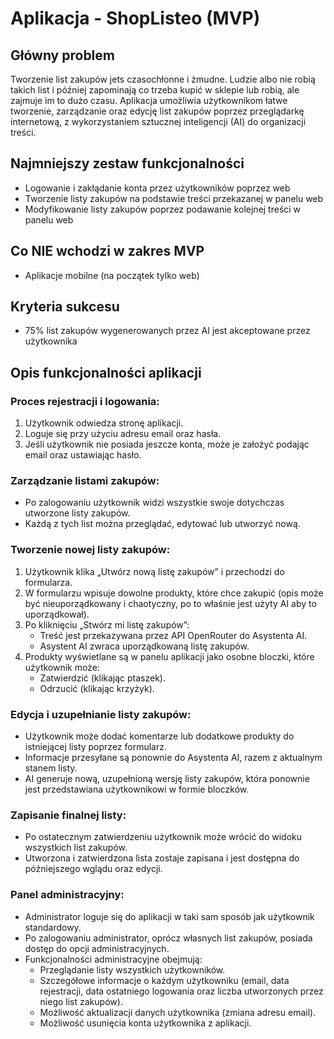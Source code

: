 # Aplikacja - ShopListeo (MVP)

## Główny problem
Tworzenie list zakupów jets czasochłonne i żmudne. Ludzie albo nie robią takich list i później zapominają co trzeba kupić w sklepie lub robią, ale zajmuje im to dużo czasu. Aplikacja umożliwia użytkownikom łatwe tworzenie, zarządzanie oraz edycję list zakupów poprzez przeglądarkę internetową, z wykorzystaniem sztucznej inteligencji (AI) do organizacji treści.


## Najmniejszy zestaw funkcjonalności
- Logowanie i zakłądanie konta przez użytkowników poprzez web
- Tworzenie listy zakupów na podstawie treści przekazanej w panelu web
- Modyfikowanie listy zakupów poprzez podawanie kolejnej treści w panelu web

## Co NIE wchodzi w zakres MVP
- Aplikacje mobilne (na początek tylko web)

## Kryteria sukcesu
- 75% list zakupów wygenerowanych przez AI jest akceptowane przez użytkownika

## Opis funkcjonalności aplikacji

### Proces rejestracji i logowania:
1. Użytkownik odwiedza stronę aplikacji.
2. Loguje się przy użyciu adresu email oraz hasła.
3. Jeśli użytkownik nie posiada jeszcze konta, może je założyć podając email oraz ustawiając hasło.

### Zarządzanie listami zakupów:
- Po zalogowaniu użytkownik widzi wszystkie swoje dotychczas utworzone listy zakupów.
- Każdą z tych list można przeglądać, edytować lub utworzyć nową.

### Tworzenie nowej listy zakupów:
1. Użytkownik klika „Utwórz nową listę zakupów” i przechodzi do formularza.
2. W formularzu wpisuje dowolne produkty, które chce zakupić (opis może być nieuporządkowany i chaotyczny, po to właśnie jest użyty AI aby to uporządkował).
3. Po kliknięciu „Stwórz mi listę zakupów”:
   - Treść jest przekazywana przez API OpenRouter do Asystenta AI.
   - Asystent AI zwraca uporządkowaną listę zakupów.
4. Produkty wyświetlane są w panelu aplikacji jako osobne bloczki, które użytkownik może:
   - Zatwierdzić (klikając ptaszek).
   - Odrzucić (klikając krzyżyk).

### Edycja i uzupełnianie listy zakupów:
- Użytkownik może dodać komentarze lub dodatkowe produkty do istniejącej listy poprzez formularz.
- Informacje przesyłane są ponownie do Asystenta AI, razem z aktualnym stanem listy.
- AI generuje nową, uzupełnioną wersję listy zakupów, która ponownie jest przedstawiana użytkownikowi w formie bloczków.

### Zapisanie finalnej listy:
- Po ostatecznym zatwierdzeniu użytkownik może wrócić do widoku wszystkich list zakupów.
- Utworzona i zatwierdzona lista zostaje zapisana i jest dostępna do późniejszego wglądu oraz edycji.

### Panel administracyjny:
- Administrator loguje się do aplikacji w taki sam sposób jak użytkownik standardowy.
- Po zalogowaniu administrator, oprócz własnych list zakupów, posiada dostęp do opcji administracyjnych.
- Funkcjonalności administracyjne obejmują:
  - Przeglądanie listy wszystkich użytkowników.
  - Szczegółowe informacje o każdym użytkowniku (email, data rejestracji, data ostatniego logowania oraz liczba utworzonych przez niego list zakupów).
  - Możliwość aktualizacji danych użytkownika (zmiana adresu email).
  - Możliwość usunięcia konta użytkownika z aplikacji.






